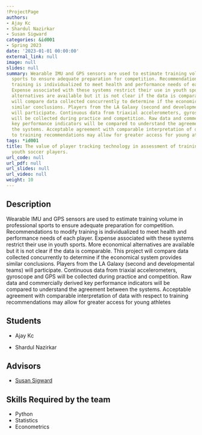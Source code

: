 ```yaml
---
!ProjectPage
authors:
- Ajay Kc
- Shardul Nazirkar
- Susan Sigward
categories: &id001
- Spring 2023
date: '2023-01-01 00:00:00'
external_link: null
image: null
slides: null
summary: Wearable IMU and GPS sensors are used to estimate training volume in professional
  sports to ensure adequate preparation for competition. Recommendations to modify
  training is individualized to meet health and performance needs of each player.
  Expense associated with these systems restrict their use in youth sports. More economical
  alternatives are available but it is not clear if the data is comparable. This project
  will compare data collected concurrently to determine if the economical system provides
  similar conclusions. Players from the LA Galaxy (second and developmental teams)
  will participate. Continuous data from triaxial accelerometers, gyroscope and GPS
  will be collected during practice and competition. Raw data and commercially derived
  key performance indicators will be compared to understand the agreement between
  the systems. Acceptable agreement with comparable interpretation of data with respect
  to training recommendations may allow for greater access for young athletes
tags: *id001
title: The value of player tracking technology in assessment of training volume in
  youth soccer players.
url_code: null
url_pdf: null
url_slides: null
url_video: null
weight: 10
---
```

## Description

Wearable IMU and GPS sensors are used to estimate training volume in professional sports to ensure adequate preparation for competition. Recommendations to modify training is individualized to meet health and performance needs of each player. Expense associated with these systems restrict their use in youth sports. More economical alternatives are available but it is not clear if the data is comparable. This project will compare data collected concurrently to determine if the economical system provides similar conclusions. Players from the LA Galaxy (second and developmental teams) will participate. Continuous data from triaxial accelerometers, gyroscope and GPS will be collected during practice and competition. Raw data and commercially derived key performance indicators will be compared to understand the agreement between the systems. Acceptable agreement with comparable interpretation of data with respect to training recommendations may allow for greater access for young athletes





## Students

* Ajay Kc

* Shardul Nazirkar

## Advisors

* [Susan Sigward](../../../author/susan-sigward)

## Skills Required by the team


* Python
* Statistics
* Econometrics